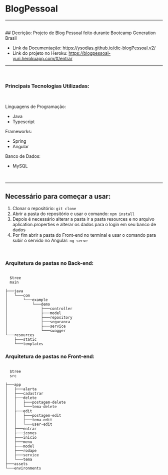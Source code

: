 # BlogPessoal
<hr>
<br>
## Decrição:
Projeto de Blog Pessoal feito durante Bootcamp Generation Brasil

* Link da Documentação: https://ysodias.github.io/dic-blogPessoal.v2/ 
* Link do projeto no Heroku: https://blogpessoal-yuri.herokuapp.com/#/entrar

<hr>
<br>

### Principais Tecnologias Utilizadas:
<br>

Linguagens de Programação:
* Java
* Typescript


Frameworks:
* Spring
* Angular


Banco de Dados:
* MySQL
<br>
<hr>

## Necessário para começar a usar:

1. Clonar o repositório:
          ``` git clone ```
2. Abrir a pasta do repositório e usar o comando: 
          ``` npm install ```
3. Depois é necessário alterar a pasta ir a pasta resources e no arquivo aplication.properties e alterar os dados para o login em seu banco de dados
4. Por fim abrir a pasta do Front-end no terminal e usar o comando para subir o servido no Angular:
          ``` ng serve ```
<br>

### Arquitetura de pastas no Back-end:
```shell

  $tree
  main
  
├───java
│   └───com
│       └───example
│           └───demo
│               ├───controller
│               ├───model
│               ├───repository
│               ├───seguranca
│               ├───service
│               └───swagger
└───resources
    ├───static
    └───templates
```
### Arquitetura de pastas no Front-end:
```shell

  $tree
  src
  
├───app
│   ├───alerta
│   ├───cadastrar
│   ├───delete
│   │   ├───postagem-delete
│   │   └───tema-delete
│   ├───edit
│   │   ├───postagem-edit
│   │   ├───tema-edit
│   │   └───user-edit
│   ├───entrar
│   ├───icones
│   ├───inicio
│   ├───menu
│   ├───model
│   ├───rodape
│   ├───service
│   └───tema
├───assets
└───environments
```
